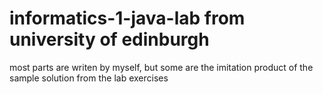 # informatics-1-java-lab from university of edinburgh
most parts are writen by myself, but some are the imitation product of the sample solution from the lab exercises
